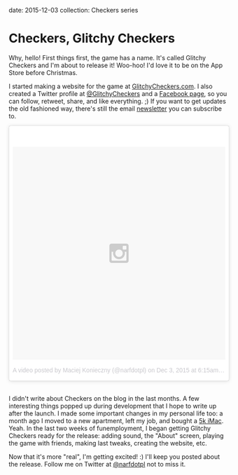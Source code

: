 date: 2015-12-03
collection: Checkers series

Checkers, Glitchy Checkers
==========================

Why, hello!  First things first, the game has a name.  It's called
Glitchy Checkers and I'm about to release it! Woo-hoo!  I'd love it to
be on the App Store before Christmas.

I started making a website for the game at
[GlitchyCheckers.com](/checkers).  I also created a
Twitter profile at [@GlitchyCheckers](https://twitter.com/GlitchyCheckers)
and a [Facebook page](https://www.facebook.com/GlitchyCheckers), so you
can follow, retweet, share, and like everything. ;)  If you want to get
updates the old fashioned way, there's still the email
[newsletter](/newsletter) you can subscribe to.

<blockquote class="instagram-media" data-instgrm-version="6" style=" background:#FFF; border:0; border-radius:3px; box-shadow:0 0 1px 0 rgba(0,0,0,0.5),0 1px 10px 0 rgba(0,0,0,0.15); margin: 1px; max-width:658px; padding:0; width:99.375%; width:-webkit-calc(100% - 2px); width:calc(100% - 2px);"><div style="padding:8px;"> <div style=" background:#F8F8F8; line-height:0; margin-top:40px; padding:50.0% 0; text-align:center; width:100%;"> <div style=" background:url(data:image/png;base64,iVBORw0KGgoAAAANSUhEUgAAACwAAAAsCAMAAAApWqozAAAAGFBMVEUiIiI9PT0eHh4gIB4hIBkcHBwcHBwcHBydr+JQAAAACHRSTlMABA4YHyQsM5jtaMwAAADfSURBVDjL7ZVBEgMhCAQBAf//42xcNbpAqakcM0ftUmFAAIBE81IqBJdS3lS6zs3bIpB9WED3YYXFPmHRfT8sgyrCP1x8uEUxLMzNWElFOYCV6mHWWwMzdPEKHlhLw7NWJqkHc4uIZphavDzA2JPzUDsBZziNae2S6owH8xPmX8G7zzgKEOPUoYHvGz1TBCxMkd3kwNVbU0gKHkx+iZILf77IofhrY1nYFnB/lQPb79drWOyJVa/DAvg9B/rLB4cC+Nqgdz/TvBbBnr6GBReqn/nRmDgaQEej7WhonozjF+Y2I/fZou/qAAAAAElFTkSuQmCC); display:block; height:44px; margin:0 auto -44px; position:relative; top:-22px; width:44px;"></div></div><p style=" color:#c9c8cd; font-family:Arial,sans-serif; font-size:14px; line-height:17px; margin-bottom:0; margin-top:8px; overflow:hidden; padding:8px 0 7px; text-align:center; text-overflow:ellipsis; white-space:nowrap;"><a href="https://www.instagram.com/p/-1Sn-dl8R4/" style=" color:#c9c8cd; font-family:Arial,sans-serif; font-size:14px; font-style:normal; font-weight:normal; line-height:17px; text-decoration:none;" target="_blank">A video posted by Maciej Konieczny (@narfdotpl)</a> on <time style=" font-family:Arial,sans-serif; font-size:14px; line-height:17px;" datetime="2015-12-03T14:15:57+00:00">Dec 3, 2015 at 6:15am PST</time></p></div></blockquote>
<script async defer src="//platform.instagram.com/en_US/embeds.js"></script>
<br/>

I didn't write about Checkers on the blog in the last months.  A few
interesting things popped up during development that I hope to write up
after the launch.  I made some important changes in my personal life too:
a month ago I moved to a new apartment, left my job, and bought a [5k
iMac](/posts/5k-imac).  Yeah.  In the last two weeks of funemployment,
I began getting Glitchy Checkers ready for the release: adding sound, the
"About" screen, playing the game with friends, making last tweaks, creating
the website, etc.

Now that it's more "real", I'm getting excited! :)  I'll keep you posted
about the release.  Follow me on Twitter at [@narfdotpl](https://twitter.com/narfdotpl) not to miss it.
